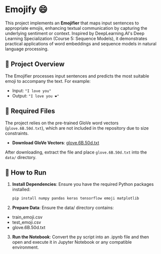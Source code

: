 #  Emojify 😄

This project implements an **Emojifier** that maps input sentences to appropriate emojis, enhancing textual communication by capturing the underlying sentiment or context. Inspired by DeepLearning.AI's Deep Learning Specialization (Course 5: Sequence Models), it demonstrates practical applications of word embeddings and sequence models in natural language processing.

## 📌 Project Overview

The Emojifier processes input sentences and predicts the most suitable emoji to accompany the text. For example:

- Input: `"I love you"`
- Output: `"I love you ❤️"`

## 📁 Required Files

The project relies on the pre-trained GloVe word vectors (`glove.6B.50d.txt`), which are not included in the repository due to size constraints.

- **Download GloVe Vectors**: [glove.6B.50d.txt](https://nlp.stanford.edu/data/glove.6B.zip)

After downloading, extract the file and place `glove.6B.50d.txt` into the `data/` directory.

## 🚀 How to Run

1. **Install Dependencies**:
Ensure you have the required Python packages installed:
   ```bash
   pip install numpy pandas keras tensorflow emoji matplotlib

2. **Prepare Data**:
Ensure the data/ directory contains:
* train_emoji.csv
* test_emoji.csv
* glove.6B.50d.txt

3. **Run the Notebook**:
Convert the py script into an .ipynb file and then open and execute it in Jupyter Notebook or any compatible environment.
